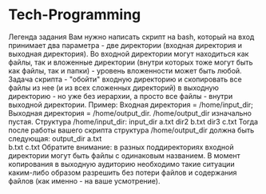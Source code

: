 # Tech-Programming
Легенда задания
Вам нужно написать скрипт на bash, который на вход принимает два параметра - две директории (входная директория и выходная директория). Во входной директории могут находиться как файлы, так и вложенные директории (внутри которых тоже могут быть как файлы, так и папки) - уровень вложенности может быть любой. Задача скрипта - "обойти" входную директорию и скопировать все файлы из нее (и из всех сложенных директорий) в выходную директорию - но уже без иерархии, а просто все файлы - внутри выходной директории.
Пример:
  Входная директория = /home/input_dir; Выходная директория = /home/output_dir.
  /home/output_dir изначально пустая.
  Структура /home/input_dir:
  input_dir
    a.txt
    dir2
    b.txt
    dir3
    c.txt
Тогда после работы вашего скрипта структура /home/output_dir должна быть следующая:
  output_dir
    a.txt  
    b.txt
    c.txt
Обратите внимание: в разных поддиректориях входной директории могут быть файлы с одинаковым названием. В момент копирования в выходную аудиторию необходимо такие ситуации каким-либо образом разрешить без потери файлов и содержания файлов (как именно - на ваше усмотрение).
